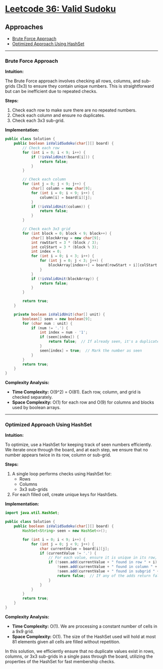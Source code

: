 # [Leetcode 36: Valid Sudoku](https://leetcode.com/problems/valid-sudoku/)

## Approaches
- [Brute Force Approach](#brute-force-approach)
- [Optimized Approach Using HashSet](#optimized-approach-using-hashset)

---

### Brute Force Approach

**Intuition:**

The Brute Force approach involves checking all rows, columns, and sub-grids (3x3) to ensure they contain unique numbers. This is straightforward but can be inefficient due to repeated checks.

**Steps:**

1. Check each row to make sure there are no repeated numbers.
2. Check each column and ensure no duplicates.
3. Check each 3x3 sub-grid.

**Implementation:**

```java
public class Solution {
    public boolean isValidSudoku(char[][] board) {
        // Check each row
        for (int i = 0; i < 9; i++) {
            if (!isValidUnit(board[i])) {
                return false;
            }
        }

        // Check each column
        for (int j = 0; j < 9; j++) {
            char[] column = new char[9];
            for (int i = 0; i < 9; i++) {
                column[i] = board[i][j];
            }
            if (!isValidUnit(column)) {
                return false;
            }
        }

        // Check each 3x3 grid
        for (int block = 0; block < 9; block++) {
            char[] blockArray = new char[9];
            int rowStart = 3 * (block / 3);
            int colStart = 3 * (block % 3);
            int index = 0;
            for (int i = 0; i < 3; i++) {
                for (int j = 0; j < 3; j++) {
                    blockArray[index++] = board[rowStart + i][colStart + j];
                }
            }
            if (!isValidUnit(blockArray)) {
                return false;
            }
        }

        return true;
    }

    private boolean isValidUnit(char[] unit) {
        boolean[] seen = new boolean[9];
        for (char num : unit) {
            if (num != '.') {
                int index = num - '1';
                if (seen[index]) {
                    return false;  // If already seen, it's a duplicate
                }
                seen[index] = true;  // Mark the number as seen
            }
        }
        return true;
    }
}
```

**Complexity Analysis:**

- **Time Complexity:** O(9^2) = O(81). Each row, column, and grid is checked separately.
- **Space Complexity:** O(1) for each row and O(9) for columns and blocks used by boolean arrays.

---

### Optimized Approach Using HashSet

**Intuition:**

To optimize, use a HashSet for keeping track of seen numbers efficiently. We iterate once through the board, and at each step, we ensure that no number appears twice in its row, column or sub-grid.

**Steps:**

1. A single loop performs checks using HashSet for:
   - Rows
   - Columns
   - 3x3 sub-grids
2. For each filled cell, create unique keys for HashSets.

**Implementation:**

```java
import java.util.HashSet;

public class Solution {
    public boolean isValidSudoku(char[][] board) {
        HashSet<String> seen = new HashSet<>();

        for (int i = 0; i < 9; i++) {
            for (int j = 0; j < 9; j++) {
                char currentValue = board[i][j];
                if (currentValue != '.') {
                    // For each value, ensure it is unique in its row, column, and sub-grid
                    if (!seen.add(currentValue + " found in row " + i) ||
                        !seen.add(currentValue + " found in column " + j) ||
                        !seen.add(currentValue + " found in subgrid " + i/3 + "-" + j/3)) {
                        return false;  // If any of the adds return false, the board isn't valid
                    }
                }
            }
        }
        return true;
    }
}
```

**Complexity Analysis:**

- **Time Complexity:** O(1). We are processing a constant number of cells in a 9x9 grid.
- **Space Complexity:** O(1). The size of the HashSet used will hold at most 81 elements given all cells are filled without repetition.

In this solution, we efficiently ensure that no duplicate values exist in rows, columns, or 3x3 sub-grids in a single pass through the board, utilizing the properties of the HashSet for fast membership checks.

